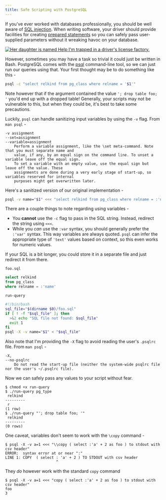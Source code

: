 ```yaml
---
title: Safe Scripting with PostgreSQL
---
```


If you've ever worked with databases professionally, you should be well aware
of [SQL injection](https://en.wikipedia.org/wiki/SQL_injection).  When writing
software, your driver should provide facilities for creating
[prepared statements](https://en.wikipedia.org/wiki/Prepared_statement) so you
can safely pass user-supplied parameters without it wreaking 
havoc on your database.

<a href="https://xkcd.com/327/">
  <img
    alt="Her daughter is named Help I'm trapped in a driver's license factory."
    src="http://imgs.xkcd.com/comics/exploits_of_a_mom.png"
   />
</a>

However, sometimes you may have a task so trivial it could just be written in Bash.
PostgreSQL comes with the [psql](http://www.postgresql.org/docs/current/static/app-psql.html)
command-line tool, so we can just run our queries using that.
Your first thought may be to do something like this -

```bash
psql -c "select relkind from pg_class where relname = '$1'"
```

Note however that if the argument contained the value `'; drop table foo; '` you'd end up
with a dropped table!  Generally, your scripts may not be vulnerable to this, but when they
could be, it's best to take some precautions.

Luckily, `psql` can handle sanitizing input variables by using the `-v` flag.
From `man psql` -

```
-v assignment
--set=assignment
--variable=assignment
    Perform a variable assignment, like the \set meta-command. Note that you must separate name and
    value, if any, by an equal sign on the command line. To unset a variable leave off the equal sign.
    To set a variable with an empty value, use the equal sign but leave off the value. These
    assignments are done during a very early stage of start-up, so variables reserved for internal
    purposes might get overwritten later.
```

Here's a sanitized version of our original implementation -

```bash
psql -v name="$1" <<< "select relkind from pg_class where relname = :'name'"
```

There are a couple things to note regarding using variables -

* You **cannot** use the `-c` flag to pass in the SQL string.  Instead, redirect the string using `<<<`.
* While you _can_ use the `:var` syntax, you should generally prefer the `:'var'` syntax.
    This way variables are always quoted.  `psql` can infer the appropriate type of `'text'`
    values based on context, so this even works for numeric values.

If your SQL is a bit longer, you could store it in a separate file and just redirect it from there.

`foo.sql`
```sqlpostgresql
select relkind
from pg_class
where relname = :'name'
```

`run-query`
```bash
#!/bin/bash
sql_file="$(dirname $0)/foo.sql"
if [ ! -f "$sql_file" ]; then
  >&2 echo "SQL file not found: $sql_file"
  exit 1
fi
psql -X -v name="$1" < "$sql_file"
```

Also note that I'm providing the `-X` flag to avoid reading the user's `.psqlrc` file.
From `man psql` -

```
-X,
--no-psqlrc
    Do not read the start-up file (neither the system-wide psqlrc file nor the user's ~/.psqlrc file).
```

Now we can safely pass any values to your script without fear.

```
$ chmod +x run-query
$ ./run-query pg_type
 relkind 
---------
 r
(1 row)
$ ./run-query "'; drop table foo; '"
 relkind 
---------
(0 rows)
```

One caveat, variables don't seem to work with the `\copy` command -

```
$ psql -X -v a=1 <<< "\\copy ( select :'a' + 2 as foo ) to stdout with csv header"
ERROR:  syntax error at or near ":"
LINE 1: COPY  ( select : 'a' + 2 ) TO STDOUT with csv header
                       ^
```

They _do_ however work with the standard `copy` command

```
$ psql -X -v a=1 <<< "copy ( select :'a' + 2 as foo ) to stdout with csv header"
foo
3
```
